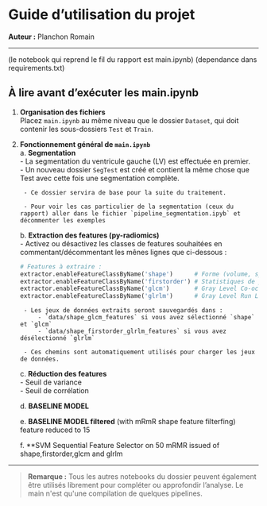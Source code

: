 # Guide d’utilisation du projet

**Auteur :** Planchon Romain

---
(le notebook qui reprend le fil du rapport est main.ipynb)
(dependance dans requirements.txt)

## À lire avant d’exécuter les main.ipynb

1. **Organisation des fichiers**  
   Placez `main.ipynb` au même niveau que le dossier `Dataset`, qui doit contenir les sous-dossiers `Test` et `Train`.

2. **Fonctionnement général de `main.ipynb`**  
   a. **Segmentation**  
        - La segmentation du ventricule gauche (LV) est effectuée en premier.  
        - Un nouveau dossier `SegTest` est créé et contient la même chose que Test avec cette fois une segmentation complète.  

        - Ce dossier servira de base pour la suite du traitement.

        - Pour voir les cas particulier de la segmentation (ceux du rapport) aller dans le fichier `pipeline_segmentation.ipyb` et décommenter les exemples

   b. **Extraction des features (py-radiomics)**  
        - Activez ou désactivez les classes de features souhaitées en commentant/décommentant les mênes lignes que ci-dessous :

     ```python
     # Features à extraire :
     extractor.enableFeatureClassByName('shape')      # Forme (volume, sphéricité…)
     extractor.enableFeatureClassByName('firstorder') # Statistiques de premier ordre
     extractor.enableFeatureClassByName('glcm')       # Gray Level Co-occurrence Matrix
     extractor.enableFeatureClassByName('glrlm')      # Gray Level Run Length Matrix
     ```

        - Les jeux de données extraits seront sauvegardés dans :
            - `data/shape_glcm_features` si vous avez sélectionné `shape` et `glcm`
            - `data/shape_firstorder_glrlm_features` si vous avez désélectionné `glrlm`

        - Ces chemins sont automatiquement utilisés pour charger les jeux de données.

   c. **Réduction des features**  
        - Seuil de variance  
        - Seuil de corrélation  

   d. **BASELINE MODEL**  

   e. **BASELINE MODEL filtered** 
    (with mRmR shape feature filterfing) feature reduced to 15
    
    f. **SVM Sequential Feature Selector on 50 mRMR  issued of shape,firstorder,glcm and glrlm

---

> **Remarque :** Tous les autres notebooks du dossier peuvent également être utilisés librement pour compléter ou approfondir l’analyse. Le main n'est qu'une compilation de quelques pipelines.




